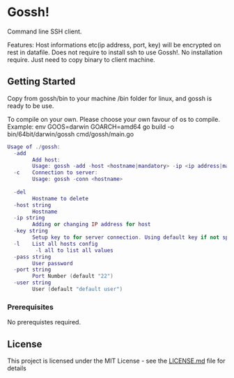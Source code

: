 # Gossh&#33;
Command line SSH client.

Features:
Host informations etc(ip address, port, key) will be encrypted on rest in datafile.
Does not require to install ssh to use Gossh!.
No installation require. Just need to copy binary to client machine.

## Getting Started
Copy from gossh/bin to your machine /bin folder for linux, and gossh is ready to be use.

To compile on your own. Please choose your own favour of os to compile.
Example:
env GOOS=darwin GOARCH=amd64 go build -o bin/64bit/darwin/gossh cmd/gossh/main.go

```lua
Usage of ./gossh:
  -add
        Add host:
        Usage: gossh -add -host <hostname|mandatory> -ip <ip address|mandatory> -user <userid|non-mandatory> -port <ssh port|non-mandatory> -key <private key|non-mandatory>
  -c    Connection to server:
        Usage: gossh -conn <hostname>
    
  -del
        Hostname to delete
  -host string
        Hostname
  -ip string
        Adding or changing IP address for host
  -key string
        Setup key to for server connection. Using default key if not specific. (default "nokey")
  -l    List all hosts config
         -l all to list all values
  -pass string
        User password
  -port string
        Port Number (default "22")
  -user string
        User (default "default user")
```


### Prerequisites

No prerequistes required.


## License

This project is licensed under the MIT License - see the [LICENSE.md](LICENSE.md) file for details